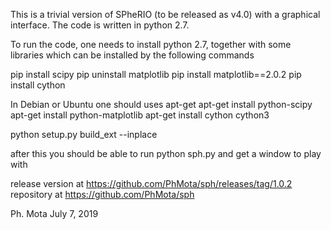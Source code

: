 This is a trivial version of SPheRIO (to be released as v4.0) with a graphical interface. The code is written in python 2.7. 

To run the code, one needs to install python 2.7, together with some libraries which can be installed by the following commands

pip install scipy
pip uninstall matplotlib
pip install matplotlib==2.0.2
pip install cython

In Debian or Ubuntu one should uses apt-get
apt-get install python-scipy
apt-get install python-matplotlib
apt-get install cython cython3

python setup.py build_ext --inplace

after this you should be able to run
python sph.py
and get a window to play with

release version at
https://github.com/PhMota/sph/releases/tag/1.0.2
repository at
https://github.com/PhMota/sph

Ph. Mota
July 7, 2019
